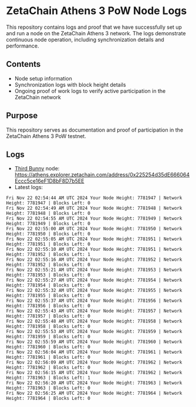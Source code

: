 # ZetaChain Athens 3 PoW Node Logs
This repository contains logs and proof that we have successfully set up and run a node on the ZetaChain Athens 3 network. The logs demonstrate continuous node operation, including synchronization details and performance.

## Contents
- Node setup information
- Synchronization logs with block height details
- Ongoing proof of work logs to verify active participation in the ZetaChain network

## Purpose
This repository serves as documentation and proof of participation in the ZetaChain Athens 3 PoW testnet.

## Logs

- [Third Bunny](https://thirdbunny.xyz/) node: https://athens.explorer.zetachain.com/address/0x225254d35dE666064Eccc5ce16eF1D8bF8D7b5EE
- Latest logs:
```
Fri Nov 22 02:54:44 AM UTC 2024 Your Node Height: 7781947 | Network Height: 7781947 | Blocks Left: 0
Fri Nov 22 02:54:49 AM UTC 2024 Your Node Height: 7781948 | Network Height: 7781948 | Blocks Left: 0
Fri Nov 22 02:54:55 AM UTC 2024 Your Node Height: 7781949 | Network Height: 7781949 | Blocks Left: 0
Fri Nov 22 02:55:00 AM UTC 2024 Your Node Height: 7781950 | Network Height: 7781950 | Blocks Left: 0
Fri Nov 22 02:55:05 AM UTC 2024 Your Node Height: 7781951 | Network Height: 7781951 | Blocks Left: 0
Fri Nov 22 02:55:10 AM UTC 2024 Your Node Height: 7781951 | Network Height: 7781952 | Blocks Left: 1
Fri Nov 22 02:55:16 AM UTC 2024 Your Node Height: 7781952 | Network Height: 7781952 | Blocks Left: 0
Fri Nov 22 02:55:21 AM UTC 2024 Your Node Height: 7781953 | Network Height: 7781953 | Blocks Left: 0
Fri Nov 22 02:55:27 AM UTC 2024 Your Node Height: 7781954 | Network Height: 7781954 | Blocks Left: 0
Fri Nov 22 02:55:32 AM UTC 2024 Your Node Height: 7781955 | Network Height: 7781955 | Blocks Left: 0
Fri Nov 22 02:55:37 AM UTC 2024 Your Node Height: 7781956 | Network Height: 7781956 | Blocks Left: 0
Fri Nov 22 02:55:43 AM UTC 2024 Your Node Height: 7781957 | Network Height: 7781957 | Blocks Left: 0
Fri Nov 22 02:55:48 AM UTC 2024 Your Node Height: 7781958 | Network Height: 7781958 | Blocks Left: 0
Fri Nov 22 02:55:53 AM UTC 2024 Your Node Height: 7781959 | Network Height: 7781959 | Blocks Left: 0
Fri Nov 22 02:55:59 AM UTC 2024 Your Node Height: 7781960 | Network Height: 7781960 | Blocks Left: 0
Fri Nov 22 02:56:04 AM UTC 2024 Your Node Height: 7781961 | Network Height: 7781961 | Blocks Left: 0
Fri Nov 22 02:56:09 AM UTC 2024 Your Node Height: 7781962 | Network Height: 7781962 | Blocks Left: 0
Fri Nov 22 02:56:15 AM UTC 2024 Your Node Height: 7781962 | Network Height: 7781963 | Blocks Left: 1
Fri Nov 22 02:56:20 AM UTC 2024 Your Node Height: 7781963 | Network Height: 7781963 | Blocks Left: 0
Fri Nov 22 02:56:25 AM UTC 2024 Your Node Height: 7781964 | Network Height: 7781964 | Blocks Left: 0
```
